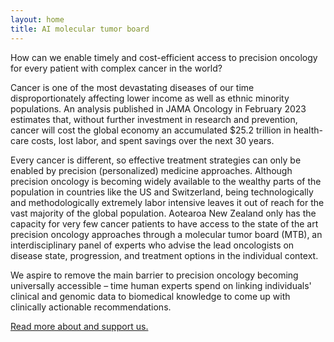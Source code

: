 ```yaml
---
layout: home
title: AI molecular tumor board
---
```


How can we enable timely and cost-efficient access to precision oncology for every patient with complex cancer in the world?

Cancer is one of the most devastating diseases of our time disproportionately affecting lower income as well as ethnic minority populations.
An analysis published in JAMA Oncology in February 2023 estimates that, without further investment in research and prevention, cancer will cost the global economy an accumulated $25.2 trillion in health-care costs, lost labor, and spent savings over the next 30 years.

Every cancer is different, so effective treatment strategies can only be enabled by precision (personalized) medicine approaches.
Although precision oncology is becoming widely available to the wealthy parts of the population in countries like the US and Switzerland, being technologically and methodologically extremely labor intensive leaves it out of reach for the vast majority of the global population.
Aotearoa New Zealand only has the capacity for very few cancer patients to have access to the state of the art precision oncology approaches through a molecular tumor board (MTB), an interdisciplinary panel of experts who advise the lead oncologists on disease state, progression, and treatment options in the individual context.

We aspire to remove the main barrier to precision oncology becoming universally accessible – time human experts spend on linking individuals' clinical and genomic data to biomedical knowledge to come up with clinically actionable recommendations.

[Read more about and support us.](https://solve.mit.edu/challenges/cure-challenge/solutions/80181)
